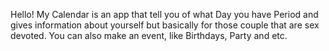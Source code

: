 Hello! My Calendar is an app that tell you of what Day you have Period and gives information about yourself but basically for those couple that are sex devoted. You can also make an event, like Birthdays, Party and etc.
